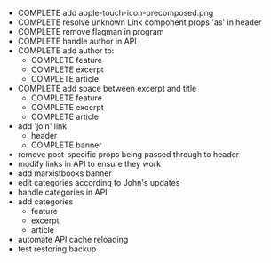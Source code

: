 - COMPLETE add apple-touch-icon-precomposed.png
- COMPLETE resolve unknown Link component props 'as' in header
- COMPLETE remove flagman in program
- COMPLETE handle author in API
- COMPLETE add author to:
  - COMPLETE feature
  - COMPLETE excerpt
  - COMPLETE article
- COMPLETE add space between excerpt and title
  - COMPLETE feature
  - COMPLETE excerpt
  - COMPLETE article
- add 'join' link
  - header
  - COMPLETE banner
- remove post-specific props being passed through to header
- modify links in API to ensure they work
- add marxistbooks banner
- edit categories according to John's updates
- handle categories in API
- add categories
  - feature
  - excerpt
  - article
- automate API cache reloading
- test restoring backup
